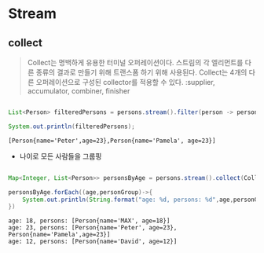 # Stream

## collect

> Collect는 명백하게 유용한 터미널 오퍼레이션이다. 스트림의 각 엘리먼트를 다른 종류의 결과로 만들기 위해 트랜스폼 하기 위해 사용된다. Collect는 4개의 다른 오퍼레이션으로 구성된 collector를 적용할 수 있다. :supplier, accumulator, combiner, finisher

```java

List<Person> filteredPersons = persons.stream().filter(person -> person.name.startsWith("P")).collect(Collectors.toList());

System.out.println(filteredPersons);

```

```
[Person{name='Peter',age=23},Person{name='Pamela', age=23}]

```

- 나이로 모든 사람들을 그룹핑

```java

Map<Integer, List<Person>> personsByAge = persons.stream().collect(Collectors.groupingBy(person -> person.age));

personsByAge.forEach((age,personGroup)->{
    System.out.println(String.format("age: %d, persons: %d",age,personGroup));
})

```

```
age: 18, persons: [Person{name='MAX', age=18}]
age: 23, persons: [Person{name='Peter', age=23}, Person{name='Pamela',age=23}]
age: 12, persons: [Person{name='David', age=12}]

```